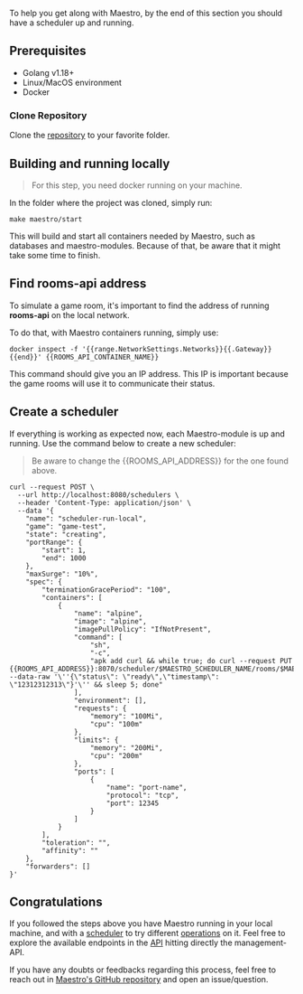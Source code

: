 To help you get along with Maestro, by the end of this section you should have a scheduler up and running.

## Prerequisites
- Golang v1.18+
- Linux/MacOS environment
- Docker

### Clone Repository
Clone the [repository](https://github.com/topfreegames/maestro) to your favorite folder.

## Building and running locally
> For this step, you need docker running on your machine.

In the folder where the project was cloned, simply run:

```shell
make maestro/start
```

This will build and start all containers needed by Maestro, such as databases and maestro-modules. 
Because of that, be aware that it might take some time to finish.

## Find rooms-api address
To simulate a game room, it's important to find the address of running **rooms-api** on the local network.

To do that, with Maestro containers running, simply use:

```shell
docker inspect -f '{{range.NetworkSettings.Networks}}{{.Gateway}}{{end}}' {{ROOMS_API_CONTAINER_NAME}}
```

This command should give you an IP address. 
This IP is important because the game rooms will use it to communicate their status.

## Create a scheduler
If everything is working as expected now, each Maestro-module is up and running. 
Use the command below to create a new scheduler:

> Be aware to change the {{ROOMS_API_ADDRESS}} for the one found above.
```shell
curl --request POST \
  --url http://localhost:8080/schedulers \
  --header 'Content-Type: application/json' \
  --data '{
	"name": "scheduler-run-local",
	"game": "game-test",
	"state": "creating",
	"portRange": {
		"start": 1,
		"end": 1000
	},
	"maxSurge": "10%",
	"spec": {
		"terminationGracePeriod": "100",
		"containers": [
			{
				"name": "alpine",
				"image": "alpine",
				"imagePullPolicy": "IfNotPresent",
				"command": [
					"sh",
					"-c",
					"apk add curl && while true; do curl --request PUT {{ROOMS_API_ADDRESS}}:8070/scheduler/$MAESTRO_SCHEDULER_NAME/rooms/$MAESTRO_ROOM_ID/ping --data-raw '\''{\"status\": \"ready\",\"timestamp\": \"12312312313\"}'\'' && sleep 5; done"
				],
				"environment": [],
				"requests": {
					"memory": "100Mi",
					"cpu": "100m"
				},
				"limits": {
					"memory": "200Mi",
					"cpu": "200m"
				},
				"ports": [
					{
						"name": "port-name",
						"protocol": "tcp",
						"port": 12345
					}
				]
			}
		],
		"toleration": "",
		"affinity": ""
	},
	"forwarders": []
}'
```

## Congratulations
If you followed the steps above you have Maestro running in your local machine, and with a [scheduler](Scheduler.md) to try different [operations](Operations.md) on it.
Feel free to explore the available endpoints in the [API](OpenAPI.md) hitting directly the management-API.

If you have any doubts or feedbacks regarding this process, feel free to reach out in [Maestro's GitHub repository](https://github.com/topfreegames/maestro) and open an issue/question.